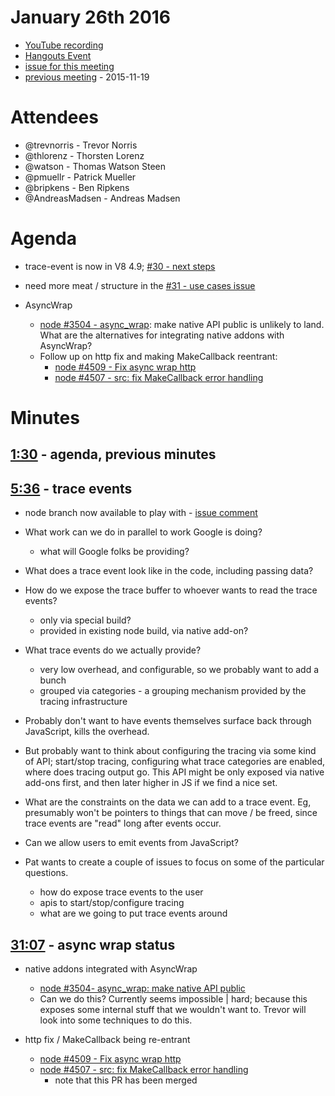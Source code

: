 January 26th 2016
================================================================================

* [YouTube recording](http://www.youtube.com/watch?v=DvQ7QSyEe64)
* [Hangouts Event](https://plus.google.com/events/c5n1int7rfegr3lqs3ujr2707e4)
* [issue for this meeting](https://github.com/nodejs/tracing-wg/issues/38)
* [previous meeting](https://github.com/nodejs/tracing-wg/blob/master/wg-meetings/2015-11-19.md) - 2015-11-19


Attendees
================================================================================

* @trevnorris - Trevor Norris
* @thlorenz - Thorsten Lorenz
* @watson - Thomas Watson Steen
* @pmuellr - Patrick Mueller
* @bripkens - Ben Ripkens
* @AndreasMadsen - Andreas Madsen

Agenda
================================================================================

* trace-event is now in V8 4.9; [#30 - next steps](https://github.com/nodejs/tracing-wg/issues/30)

* need more meat / structure in the [#31 - use cases issue](https://github.com/nodejs/tracing-wg/issues/31)

* AsyncWrap
  * [node #3504 - async_wrap](https://github.com/nodejs/node/pull/3504): make native
    API public is unlikely to land. What are the alternatives for integrating
    native addons with AsyncWrap?
  * Follow up on http fix and making MakeCallback reentrant:
    * [node #4509 - Fix async wrap http](https://github.com/nodejs/node/pull/4509)
    * [node #4507 - src: fix MakeCallback error handling](https://github.com/nodejs/node/pull/4507)


Minutes
================================================================================

## [1:30](https://youtu.be/DvQ7QSyEe64?t=90) - agenda, previous minutes

## [5:36](https://youtu.be/DvQ7QSyEe64?t=336) - trace events

* node branch now available to play with - [issue comment](https://github.com/nodejs/tracing-wg/issues/38#issuecomment-174623789)

* What work can we do in parallel to work Google is doing?
  * what will Google folks be providing?

* What does a trace event look like in the code, including passing data?

* How do we expose the trace buffer to whoever wants to read the trace events?
  * only via special build?
  * provided in existing node build, via native add-on?

* What trace events do we actually provide?
  * very low overhead, and configurable, so we probably want to add a bunch
  * grouped via categories - a grouping mechanism provided by the tracing
    infrastructure

* Probably don't want to have events themselves surface back through JavaScript,
  kills the overhead.

* But probably want to think about configuring the tracing via some kind of API;
  start/stop tracing, configuring what trace categories are enabled, where does
  tracing output go.  This API might be only exposed via native add-ons first,
  and then later higher in JS if we find a nice set.

* What are the constraints on the data we can add to a trace event.  Eg, presumably
  won't be pointers to things that can move / be freed, since trace events are
  "read" long after events occur.

* Can we allow users to emit events from JavaScript?

* Pat wants to create a couple of issues to focus on some of the particular
  questions.

  * how do expose trace events to the user
  * apis to start/stop/configure tracing
  * what are we going to put trace events around


## [31:07](https://youtu.be/DvQ7QSyEe64?t=1867) - async wrap status

* native addons integrated with AsyncWrap

  * [node #3504- async_wrap: make native API public](https://github.com/nodejs/node/pull/3504)
  * Can we do this?  Currently seems impossible | hard; because this exposes
    some internal stuff that we wouldn't want to.  Trevor will look into some
    techniques to do this.

* http fix / MakeCallback being re-entrant

  * [node #4509 - Fix async wrap http](https://github.com/nodejs/node/pull/4509)
  * [node #4507 - src: fix MakeCallback error handling](https://github.com/nodejs/node/pull/4507)
    * note that this PR has been merged
